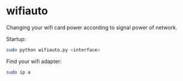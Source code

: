 # wifiauto
Changing your wifi card power according to signal power of network.

Startup:
```bash
sudo python wifiauto.py <interface>
```
Find your wifi adapter:
```bash
sudo ip a
```
